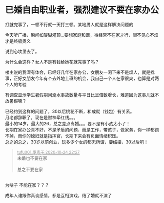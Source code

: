 # 已婚自由职业者，强烈建议不要在家办公


打就完事了，一顿不行就一天打三顿。某地男人就是这样解决问题的

今天听广播，瞬间如醍醐灌顶…要想家庭和谐，得经常不在家才行，眼不见心不烦才是终极奥义

说到心坎里去了。

为什么会这样？女人不是有钱给她花就完事了吗？

楼主说的我深有体会，已经好几年在家办公，女朋友一闲下来不是烦人，就是找事，正好女朋友今年有个去外地上班的机会，我自己一个人在家很爽，也算是对两个人的考验

有调查显示学生暑假期间溺水事故数量与平日比呈倍数增长，难道因为这事儿就不放暑假嘛？<img id="aimg_fKiNU" onclick="zoom(this, this.src, 0, 0, 0)" class="zoom" src="https://cdn.jsdelivr.net/gh/hishis/forum-master/public/images/patch.gif" onmouseover="img_onmouseoverfunc(this)" onload="thumbImg(this)" border="0" alt="" />

已经约到这样的问题了，30以后桃花不断，和成就（钱包）有关系。<br />
月老都辞职了，现在是财神牵红线。。。<br />
最小的14岁，最大的26，总之差点离婚。。。要不是有小孩太小了！<br />
长期在家办公真不好，不是矛盾的问题，而是工作，带孩子，做家务，你一样都跑不掉，而你的媳妇就是指挥官，长期下来会有负面情绪积压。<br />
总之的总之，30岁以前创业，玩多少个女的都无所谓，要结婚，30以后吧！

<div class="quote"><blockquote><font size="2"><a href="https://www.hostloc.com/forum.php?mod=redirect&amp;goto=findpost&amp;pid=9348022&amp;ptid=758127" target="_blank"><font color="#999999">tufu001 发表于 2020-10-24 22:27</font></a></font><br />
未婚也不要在家<br />
<br />
总之不要在家</blockquote></div><br />
为啥子 不能在家？？？ 

成年人谁跟你真谈感情，都是互相演戏，结了婚就不演了
